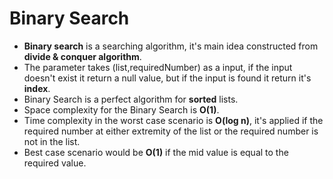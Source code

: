 # Binary Search
* <b>Binary search</b> is a searching algorithm, it's main idea constructed from <b>divide & conquer algorithm</b>.
* The parameter takes (list,requiredNumber) as a input, if the input doesn't exist it return a null value, but if the input is found it return it's <b>index</b>.
* Binary Search is a perfect algorithm for <b>sorted</b> lists.
* Space complexity for the Binary Search is <b>O(1)</b>.
* Time complexity in the worst case scenario is <b>O(log n)</b>, it's applied if the required number at either extremity of the list or the required number is not in the list.
* Best case scenario would be <b>O(1)</b> if the mid value is equal to the required value.
<br><br>

